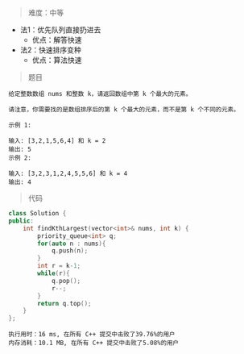 > 难度：中等
- 法1：优先队列直接扔进去
  - 优点：解答快速
- 法2：快速排序变种
  - 优点：算法快速

> 题目

```
给定整数数组 nums 和整数 k，请返回数组中第 k 个最大的元素。

请注意，你需要找的是数组排序后的第 k 个最大的元素，而不是第 k 个不同的元素。 

示例 1:

输入: [3,2,1,5,6,4] 和 k = 2
输出: 5
示例 2:

输入: [3,2,3,1,2,4,5,5,6] 和 k = 4
输出: 4

```

> 代码

```cpp
class Solution {
public:
    int findKthLargest(vector<int>& nums, int k) {
        priority_queue<int> q;
        for(auto n : nums){
            q.push(n);
        }
        int r = k-1;
        while(r){
            q.pop();
            r--;
        }
        return q.top();
    }
};
```

```
执行用时：16 ms, 在所有 C++ 提交中击败了39.76%的用户
内存消耗：10.1 MB, 在所有 C++ 提交中击败了5.08%的用户
```